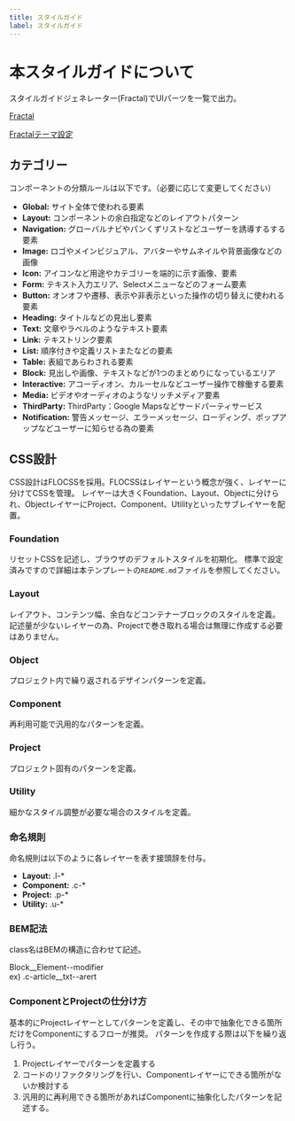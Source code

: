 ```yaml
---
title: スタイルガイド
label: スタイルガイド
---
```


# 本スタイルガイドについて
スタイルガイドジェネレーター(Fractal)でUIパーツを一覧で出力。

[Fractal](https://fractal.build/guide/)

[Fractalテーマ設定](https://fractal.build/guide/web/default-theme.html#configuration)

## カテゴリー
コンポーネントの分類ルールは以下です。（必要に応じて変更してください）

- **Global:** サイト全体で使われる要素
- **Layout:** コンポーネントの余白指定などのレイアウトパターン
- **Navigation:** グローバルナビやパンくずリストなどユーザーを誘導するする要素
- **Image:** ロゴやメインビジュアル、アバターやサムネイルや背景画像などの画像
- **Icon:** アイコンなど用途やカテゴリーを端的に示す画像、要素
- **Form:** テキスト入力エリア、Selectメニューなどのフォーム要素
- **Button:** オンオフや遷移、表示や非表示といった操作の切り替えに使われる要素
- **Heading:** タイトルなどの見出し要素
- **Text:** 文章やラベルのようなテキスト要素
- **Link:** テキストリンク要素
- **List:** 順序付きや定義リストまたなどの要素
- **Table:** 表組であらわされる要素
- **Block:** 見出しや画像、テキストなどが1つのまとめりになっているエリア
- **Interactive:** アコーディオン、カルーセルなどユーザー操作で稼働する要素
- **Media:** ビデオやオーディオのようなリッチメディア要素
- **ThirdParty:**  ThirdParty：Google Mapsなどサードパーティサービス
- **Notification:** 警告メッセージ、エラーメッセージ、ローディング、ポップアップなどユーザーに知らせる為の要素

## CSS設計
CSS設計はFLOCSSを採用。FLOCSSはレイヤーという概念が強く、レイヤーに分けてCSSを管理。
レイヤーは大きくFoundation、Layout、Objectに分けられ、ObjectレイヤーにProject、Component、Utilityといったサブレイヤーを配置。

### Foundation
リセットCSSを記述し、ブラウザのデフォルトスタイルを初期化。
標準で設定済みですので詳細は本テンプレートの`README.md`ファイルを参照してください。

### Layout
レイアウト、コンテンツ幅、余白などコンテナーブロックのスタイルを定義。
記述量が少ないレイヤーの為、Projectで巻き取れる場合は無理に作成する必要はありません。

### Object
プロジェクト内で繰り返されるデザインパターンを定義。

### Component
再利用可能で汎用的なパターンを定義。

### Project
プロジェクト固有のパターンを定義。

### Utility
細かなスタイル調整が必要な場合のスタイルを定義。

### 命名規則
命名規則は以下のように各レイヤーを表す接頭辞を付与。

- **Layout:** .l-*
- **Component:** .c-*
- **Project:** .p-*
- **Utility:** .u-*

### BEM記法
class名はBEMの構造に合わせて記述。

Block__Element--modifier  
ex) .c-article__txt--arert

### ComponentとProjectの仕分け方
基本的にProjectレイヤーとしてパターンを定義し、その中で抽象化できる箇所だけをComponentにするフローが推奨。
パターンを作成する際は以下を繰り返し行う。

1. Projectレイヤーでパターンを定義する
2. コードのリファクタリングを行い、Componentレイヤーにできる箇所がないか検討する
3. 汎用的に再利用できる箇所があればComponentに抽象化したパターンを記述する。


